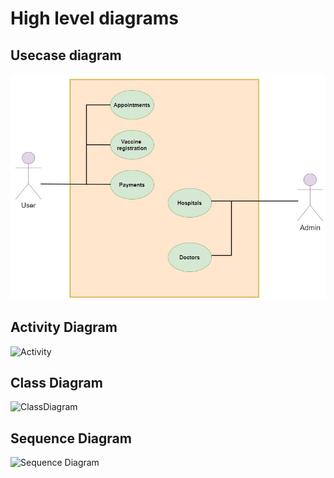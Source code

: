 # High level diagrams

## Usecase diagram

![usecase](hms_hl_01case.jpg)


## Activity Diagram

![Activity](https://github.com/GENESIS2021Q1/sdlc-team-41/blob/main/6_ImagesAndVideos/HighLevelActivityDiagram.png)

## Class Diagram

![ClassDiagram](https://github.com/GENESIS2021Q1/sdlc-team-41/blob/main/6_ImagesAndVideos/class%20diagram.png)

## Sequence Diagram

![Sequence Diagram](https://github.com/GENESIS2021Q1/sdlc-team-41/blob/main/2_Architecture/High%20Level%20Diagrams/VaccineSequence.png)


